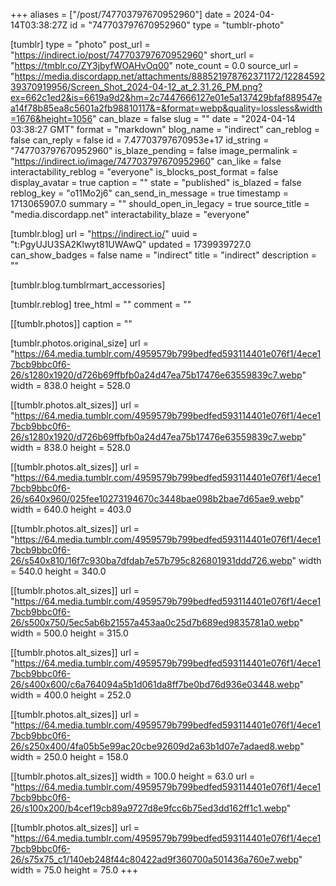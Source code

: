 +++
aliases = ["/post/747703797670952960"]
date = 2024-04-14T03:38:27Z
id = "747703797670952960"
type = "tumblr-photo"

[tumblr]
type = "photo"
post_url = "https://indirect.io/post/747703797670952960"
short_url = "https://tmblr.co/ZY3jbyfWOAHvOq00"
note_count = 0.0
source_url = "https://media.discordapp.net/attachments/888521978762371172/1228459239370919956/Screen_Shot_2024-04-12_at_2.31.26_PM.png?ex=662c1ed2&is=6619a9d2&hm=2c7447666127e01e5a137429bfaf889547ea14f78b85ea8c5601a2fb98810117&=&format=webp&quality=lossless&width=1676&height=1056"
can_blaze = false
slug = ""
date = "2024-04-14 03:38:27 GMT"
format = "markdown"
blog_name = "indirect"
can_reblog = false
can_reply = false
id = 7.47703797670953e+17
id_string = "747703797670952960"
is_blaze_pending = false
image_permalink = "https://indirect.io/image/747703797670952960"
can_like = false
interactability_reblog = "everyone"
is_blocks_post_format = false
display_avatar = true
caption = ""
state = "published"
is_blazed = false
reblog_key = "o11Mo2j6"
can_send_in_message = true
timestamp = 1713065907.0
summary = ""
should_open_in_legacy = true
source_title = "media.discordapp.net"
interactability_blaze = "everyone"

[tumblr.blog]
url = "https://indirect.io/"
uuid = "t:PgyUJU3SA2Klwyt81UWAwQ"
updated = 1739939727.0
can_show_badges = false
name = "indirect"
title = "indirect"
description = ""

[tumblr.blog.tumblrmart_accessories]

[tumblr.reblog]
tree_html = ""
comment = ""

[[tumblr.photos]]
caption = ""

[tumblr.photos.original_size]
url = "https://64.media.tumblr.com/4959579b799bedfed593114401e076f1/4ece17bcb9bbc0f6-26/s1280x1920/d726b69ffbfb0a24d47ea75b17476e63559839c7.webp"
width = 838.0
height = 528.0

[[tumblr.photos.alt_sizes]]
url = "https://64.media.tumblr.com/4959579b799bedfed593114401e076f1/4ece17bcb9bbc0f6-26/s1280x1920/d726b69ffbfb0a24d47ea75b17476e63559839c7.webp"
width = 838.0
height = 528.0

[[tumblr.photos.alt_sizes]]
url = "https://64.media.tumblr.com/4959579b799bedfed593114401e076f1/4ece17bcb9bbc0f6-26/s640x960/025fee10273194670c3448bae098b2bae7d65ae9.webp"
width = 640.0
height = 403.0

[[tumblr.photos.alt_sizes]]
url = "https://64.media.tumblr.com/4959579b799bedfed593114401e076f1/4ece17bcb9bbc0f6-26/s540x810/16f7c930ba7dfdab7e57b795c826801931ddd726.webp"
width = 540.0
height = 340.0

[[tumblr.photos.alt_sizes]]
url = "https://64.media.tumblr.com/4959579b799bedfed593114401e076f1/4ece17bcb9bbc0f6-26/s500x750/5ec5ab6b21557a453aa0c25d7b689ed9835781a0.webp"
width = 500.0
height = 315.0

[[tumblr.photos.alt_sizes]]
url = "https://64.media.tumblr.com/4959579b799bedfed593114401e076f1/4ece17bcb9bbc0f6-26/s400x600/c6a764094a5b1d061da8ff7be0bd76d936e03448.webp"
width = 400.0
height = 252.0

[[tumblr.photos.alt_sizes]]
url = "https://64.media.tumblr.com/4959579b799bedfed593114401e076f1/4ece17bcb9bbc0f6-26/s250x400/4fa05b5e99ac20cbe92609d2a63b1d07e7adaed8.webp"
width = 250.0
height = 158.0

[[tumblr.photos.alt_sizes]]
width = 100.0
height = 63.0
url = "https://64.media.tumblr.com/4959579b799bedfed593114401e076f1/4ece17bcb9bbc0f6-26/s100x200/b4cef19cb89a9727d8e9fcc6b75ed3dd162ff1c1.webp"

[[tumblr.photos.alt_sizes]]
url = "https://64.media.tumblr.com/4959579b799bedfed593114401e076f1/4ece17bcb9bbc0f6-26/s75x75_c1/140eb248f44c80422ad9f360700a501436a760e7.webp"
width = 75.0
height = 75.0
+++
